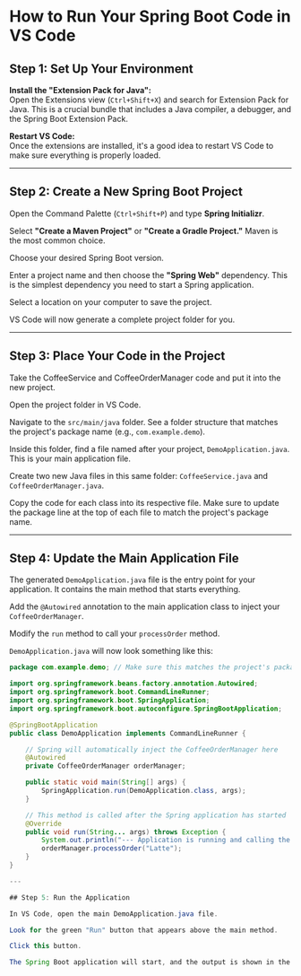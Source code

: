 # How to Run Your Spring Boot Code in VS Code

## Step 1: Set Up Your Environment

**Install the "Extension Pack for Java":**  
Open the Extensions view (`Ctrl+Shift+X`) and search for Extension Pack for Java. This is a crucial bundle that includes a Java compiler, a debugger, and the Spring Boot Extension Pack.  

**Restart VS Code:**  
Once the extensions are installed, it's a good idea to restart VS Code to make sure everything is properly loaded.  

---

## Step 2: Create a New Spring Boot Project

Open the Command Palette (`Ctrl+Shift+P`) and type **Spring Initializr**.  

Select **"Create a Maven Project"** or **"Create a Gradle Project."** Maven is the most common choice.  

Choose your desired Spring Boot version.  

Enter a project name and then choose the **"Spring Web"** dependency. This is the simplest dependency you need to start a Spring application.  

Select a location on your computer to save the project.  

VS Code will now generate a complete project folder for you.  

---

## Step 3: Place Your Code in the Project

Take the CoffeeService and CoffeeOrderManager code and put it into the new project.  

Open the project folder in VS Code.  

Navigate to the `src/main/java` folder. See a folder structure that matches the project's package name (e.g., `com.example.demo`).  

Inside this folder, find a file named after your project, `DemoApplication.java`. This is your main application file.  

Create two new Java files in this same folder: `CoffeeService.java` and `CoffeeOrderManager.java`.  

Copy the code for each class into its respective file. Make sure to update the package line at the top of each file to match the project's package name.  

---

## Step 4: Update the Main Application File

The generated `DemoApplication.java` file is the entry point for your application. It contains the main method that starts everything.  

Add the `@Autowired` annotation to the main application class to inject your `CoffeeOrderManager`.  

Modify the `run` method to call your `processOrder` method.  

`DemoApplication.java` will now look something like this:

```java
package com.example.demo; // Make sure this matches the project's package name

import org.springframework.beans.factory.annotation.Autowired;
import org.springframework.boot.CommandLineRunner;
import org.springframework.boot.SpringApplication;
import org.springframework.boot.autoconfigure.SpringBootApplication;

@SpringBootApplication
public class DemoApplication implements CommandLineRunner {

    // Spring will automatically inject the CoffeeOrderManager here
    @Autowired
    private CoffeeOrderManager orderManager;

    public static void main(String[] args) {
        SpringApplication.run(DemoApplication.class, args);
    }

    // This method is called after the Spring application has started
    @Override
    public void run(String... args) throws Exception {
        System.out.println("--- Application is running and calling the CoffeeOrderManager ---");
        orderManager.processOrder("Latte");
    }
}

---

## Step 5: Run the Application

In VS Code, open the main DemoApplication.java file.

Look for the green "Run" button that appears above the main method.

Click this button.

The Spring Boot application will start, and the output is shown in the VS Code terminal. The framework will read the annotations (@Service and @Component), create the necessary objects, and use the @Autowired annotation to perform the Dependency Injection automatically before running the code in the run method.